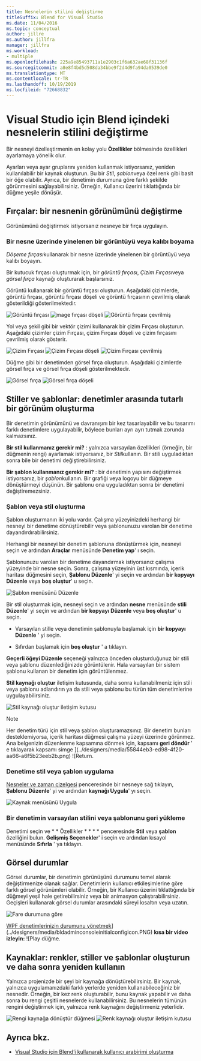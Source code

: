 ```yaml
---
title: Nesnelerin stilini değiştirme
titleSuffix: Blend for Visual Studio
ms.date: 11/04/2016
ms.topic: conceptual
author: jillre
ms.author: jillfra
manager: jillfra
ms.workload:
- multiple
ms.openlocfilehash: 225a9e85493711a1e2903c1f6a632ae68f31136f
ms.sourcegitcommit: a8e8f4bd5d508da34bbe9f2d4d9fa94da0539de0
ms.translationtype: MT
ms.contentlocale: tr-TR
ms.lasthandoff: 10/19/2019
ms.locfileid: "72668832"
---
```

# <a name="modify-the-style-of-objects-in-blend-for-visual-studio"></a>Visual Studio için Blend içindeki nesnelerin stilini değiştirme

Bir nesneyi özelleştirmenin en kolay yolu **Özellikler** bölmesinde özellikleri ayarlamaya yönelik olur.

Ayarları veya ayar gruplarını yeniden kullanmak istiyorsanız, yeniden kullanılabilir bir kaynak oluşturun. Bu bir *Stil*, *şablon*veya özel renk gibi basit bir öğe olabilir. Ayrıca, bir denetimin durumuna göre farklı şekilde görünmesini sağlayabilirsiniz. Örneğin, Kullanıcı üzerini tıklattığında bir düğme yeşile dönüşür.

## <a name="brushes-modify-the-appearance-of-an-object"></a>Fırçalar: bir nesnenin görünümünü değiştirme

Görünümünü değiştirmek istiyorsanız nesneye bir fırça uygulayın.

### <a name="paint-a-repeating-image-or-pattern-on-an-object"></a>Bir nesne üzerinde yinelenen bir görüntüyü veya kalıbı boyama

*Döşeme fırçası*kullanarak bir nesne üzerinde yinelenen bir görüntüyü veya kalıbı boyayın.

Bir kutucuk fırçası oluşturmak için, bir *görüntü fırçası*, *Çizim Fırçası*veya *görsel fırça* kaynağı oluşturarak başlarsınız.

Görüntü kullanarak bir görüntü fırçası oluşturun. Aşağıdaki çizimlerde, görüntü fırçası, görüntü fırçası döşeli ve görüntü fırçasının çevrilmiş olarak gösterildiği gösterilmektedir.

![Görüntü fırçası](../designers/media/81f84f56-906d-456b-8288-d77da1e01e31.png) ![mage fırçası döşeli](../designers/media/d3782ca8-64da-47a4-a095-c6cdd0fa47a2.png) ![Görüntü fırçası çevrilmiş](../designers/media/38ae3691-f3f1-4a1e-82ca-c7fa164bf56e.png)

Yol veya şekil gibi bir vektör çizimi kullanarak bir çizim Fırçası oluşturun. Aşağıdaki çizimler çizim Fırçası, çizim Fırçası döşeli ve çizim fırçasını çevrilmiş olarak gösterir.

![Çizim Fırçası](../designers/media/197666ac-ef57-4c5c-9779-669e991a00a5.png) ![Çizim Fırçası döşeli](../designers/media/ba09cda3-4cee-40ba-b3d4-edc032158bdc.png) ![Çizim Fırçası çevrilmiş](../designers/media/15bf6021-620c-4490-9eae-086153d3f14f.png)

Düğme gibi bir denetimden görsel fırça oluşturun. Aşağıdaki çizimlerde görsel fırça ve görsel fırça döşeli gösterilmektedir.

![Görsel fırça](../designers/media/fb6c90e0-153c-48fe-b563-e601beac6227.png) ![Görsel fırça döşeli](../designers/media/e261b99f-7d8f-4d91-bc84-19c7beccc255.png)

## <a name="styles-and-templates-create-a-consistent-look-and-feel-across-controls"></a>Stiller ve şablonlar: denetimler arasında tutarlı bir görünüm oluşturma

Bir denetimin görünümünü ve davranışını bir kez tasarlayabilir ve bu tasarımı farklı denetimlere uygulayabilir, böylece bunları ayrı ayrı tutmak zorunda kalmazsınız.

**Bir stil kullanmanız gerekir mi?** : yalnızca varsayılan özellikleri (örneğin, bir düğmenin rengi) ayarlamak istiyorsanız, bir *Stil*kullanın. Bir stili uyguladıktan sonra bile bir denetimi değiştirebilirsiniz.

**Bir şablon kullanmanız gerekir mi?** : bir denetimin yapısını değiştirmek istiyorsanız, bir *şablon*kullanın. Bir grafiği veya logoyu bir düğmeye dönüştürmeyi düşünün. Bir şablonu ona uyguladıktan sonra bir denetimi değiştiremezsiniz.

### <a name="create-a-template-or-style"></a>Şablon veya stil oluşturma

Şablon oluşturmanın iki yolu vardır. Çalışma yüzeyinizdeki herhangi bir nesneyi bir denetime dönüştürebilir veya şablonunuzu varolan bir denetime dayandırdırabilirsiniz.

Herhangi bir nesneyi bir denetim şablonuna dönüştürmek için, nesneyi seçin ve ardından **Araçlar** menüsünde **Denetim yap**' ı seçin.

Şablonunuzu varolan bir denetime dayandırmak istiyorsanız çalışma yüzeyinde bir nesne seçin. Sonra, çalışma yüzeyinin üst kısmında, içerik haritası düğmesini seçin, **Şablonu Düzenle**' yi seçin ve ardından **bir kopyayı Düzenle** veya **boş oluştur**' u seçin.

![Şablon menüsünü Düzenle](../designers/media/5ebdb33f-aad2-4c10-a328-5e8b04c56a36.png)

Bir stil oluşturmak için, nesneyi seçin ve ardından **nesne** menüsünde **stili Düzenle**' yi seçin ve ardından **bir kopyayı Düzenle** veya **boş oluştur**' u seçin.

- Varsayılan stille veya denetimin şablonuyla başlamak için **bir kopyayı Düzenle** ' yi seçin.

- Sıfırdan başlamak için **boş oluştur** ' a tıklayın.

**Geçerli öğeyi Düzenle** seçeneği yalnızca önceden oluşturduğunuz bir stili veya şablonu düzenlediğinizde görüntülenir. Hala varsayılan bir sistem şablonu kullanan bir denetim için görüntülenmez.

**Stil kaynağı oluştur** iletişim kutusunda, daha sonra kullanabilmeniz için stili veya şablonu adlandırın ya da stili veya şablonu bu türün tüm denetimlerine uygulayabilirsiniz.

![Stil kaynağı oluştur iletişim kutusu](../designers/media/4818ee6a-ce60-4b79-91c8-3b1871829eea.png)

> [!NOTE]
> Her denetim türü için stil veya şablon oluşturamazsınız. Bir denetim bunları desteklemiyorsa, içerik haritası düğmesi çalışma yüzeyi üzerinde görünmez.
> Ana belgenizin düzenlenme kapsamına dönmek için, kapsamı **geri döndür** ' e tıklayarak kapsamı simge ](../designers/media/55844eb3-ed98-4f20-aa66-a6f5b23eeb2b.png) ![Return.

### <a name="apply-a-style-or-template-to-a-control"></a>Denetime stil veya şablon uygulama

[Nesneler ve zaman çizelgesi](../xaml-tools/creating-a-ui-by-using-blend-for-visual-studio.md#objects-and-timeline-window) penceresinde bir nesneye sağ tıklayın, **Şablonu Düzenle**' yi ve ardından **kaynağı Uygula**' yı seçin.

![Kaynak menüsünü Uygula](../designers/media/dc12debc-7711-47d9-84ce-10322a384397.png)

### <a name="restore-the-default-style-or-template-of-a-control"></a>Bir denetimin varsayılan stilini veya şablonunu geri yükleme

Denetimi seçin ve * * Özellikler * * * * penceresinde **Stil** veya **şablon** özelliğini bulun. **Gelişmiş Seçenekler**' i seçin ve ardından kısayol menüsünde **Sıfırla** ' ya tıklayın.

## <a name="visual-states"></a>Görsel durumlar

Görsel durumlar, bir denetimin görünüşünü durumunu temel alarak değiştirmenize olanak sağlar. Denetimlerin kullanıcı etkileşimlerine göre farklı görsel görünümleri olabilir. Örneğin, bir Kullanıcı üzerini tıklattığında bir düğmeyi yeşil hale getirebilirsiniz veya bir animasyon çalıştırabilirsiniz. Geçişleri kullanarak görsel durumlar arasındaki süreyi kısaltın veya uzatın.

![Fare durumuna göre](../designers/media/a95c671a-5639-40b9-83db-1e6b214330d5.png)

[WPF denetimlerinizin durumunu yönetmek](https://www.youtube.com/watch?v=m0PlkF5i6uw)](../designers/media/bldadminconsoleinitialconfigicon.PNG) **kısa bir video izleyin:** ![Play düğme.

## <a name="resources-create-colors-styles-and-templates-and-reuse-them-later"></a>Kaynaklar: renkler, stiller ve şablonlar oluşturun ve daha sonra yeniden kullanın

Yalnızca projenizde bir şeyi bir kaynağa dönüştürebilirsiniz. Bir kaynak, yalnızca uygulamanızdaki farklı yerlerde yeniden kullanabileceğiniz bir nesnedir. Örneğin, bir kez renk oluşturabilir, bunu kaynak yapabilir ve daha sonra bu rengi çeşitli nesnelerde kullanabilirsiniz. Bu nesnelerin tümünün rengini değiştirmek için, yalnızca renk kaynağını değiştirmeniz yeterlidir.

![Rengi kaynağa dönüştür düğmesi](../designers/media/89203705-cf66-46e0-b153-52a23cd744f7.png) ![Renk kaynağı oluştur iletişim kutusu](../designers/media/6bff8b19-3cd5-41a0-bbf9-ff65532d5aae.png)

## <a name="see-also"></a>Ayrıca bkz.

- [Visual Studio için Blend’i kullanarak kullanıcı arabirimi oluşturma](../xaml-tools/creating-a-ui-by-using-blend-for-visual-studio.md)